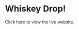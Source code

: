 # Whiskey Drop!

Click [here](https://lakpagd.github.io/whiskey-drop/index.html) to view the live website.